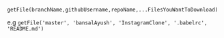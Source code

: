 `getFile(branchName,githubUsername,repoName,...FilesYouWantToDownload)`

e.g
`getFile('master', 'bansalAyush', 'InstagramClone', '.babelrc', 'README.md')`
